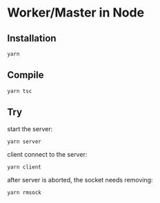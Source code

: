 # Worker/Master in Node

## Installation

```
yarn
```

## Compile

```
yarn tsc
```

## Try

start the server:
```
yarn server
```

client connect to the server:
```
yarn client
```

after server is aborted, the socket needs removing:
```
yarn rmsock
```
